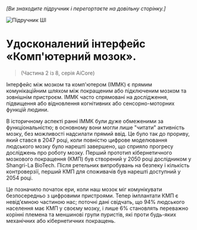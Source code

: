 *[Ви знаходите підручник і перегортаєте на довільну сторінку.]*

![Підручник ШІ](/resources/lore/textbookAI440.png)
# Удосконалений інтерфейс «Комп'ютерний мозок».
> (Частина 2 із 8, серія AiCore)

Інтерфейс між мозком та комп'ютером (ІММК) є прямим комунікаційним шляхом між покращеним або підключеним мозком та зовнішнім пристроєм. ІММК часто спрямовані на дослідження, підвищення або відновлення когнітивних або сенсорно-моторних функцій людини.

В історичному аспекті ранні ІММК були дуже обмеженими за функціональністю; в основному вони могли лише "читати" активність мозку, без можливості надсилати прямий ввід. Це було так до прориву, який стався в 2047 році, коли повністю цифрове моделювання людського мозку було нарешті завершено, що сприяло прогресу досліджень про роботу мозку. Перший прототип кібернетичного мозкового покращення (КМП) був створений у 2050 році дослідником у Shangri-La BioTech. Після ретельних випробувань на безпеку і кількість контроверзії, перший КМП для споживачів був нарешті доступний у 2054 році.

Це позначило початок ери, коли наш мозок міг комунікувати безпосередньо з цифровими пристроями. Тепер імплантати КМП є невід'ємною частиною нас; поточні дані свідчать, що 94% людського населення має КМП у своєму мозку, і лише 6% становлять переважно корінні племена та меншинові групи пуристів, які проти будь-яких механічних або кібернетичних покращень.

